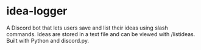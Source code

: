 # idea-logger
A Discord bot that lets users save and list their ideas using slash commands. Ideas are stored in a text file and can be viewed with /listideas. Built with Python and discord.py.
